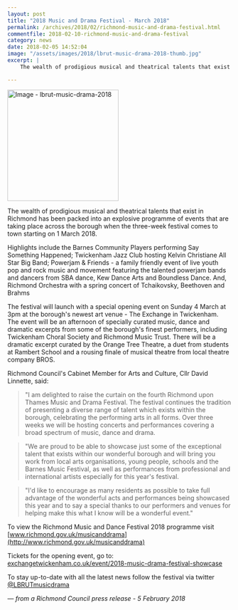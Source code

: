 ```yaml
---
layout: post
title: "2018 Music and Drama Festival - March 2018"
permalink: /archives/2018/02/richmond-music-and-drama-festival.html
commentfile: 2018-02-10-richmond-music-and-drama-festival
category: news
date: 2018-02-05 14:52:04
image: "/assets/images/2018/lbrut-music-drama-2018-thumb.jpg"
excerpt: |
    The wealth of prodigious musical and theatrical talents that exist in Richmond has been packed into an explosive programme of events that are taking place across the borough when the three-week festival comes to town starting on 1 March 2018.

---
```


<a href="/assets/images/2018/lbrut-music-drama-2018.jpg" title="Click for a larger image"><img src="/assets/images/2018/lbrut-music-drama-2018-thumb.jpg" width="250" alt="Image - lbrut-music-drama-2018"  class="photo right"/></a>

The wealth of prodigious musical and theatrical talents that exist in Richmond has been packed into an explosive programme of events that are taking place across the borough when the three-week festival comes to town starting on 1 March 2018.

Highlights include the Barnes Community Players performing Say Something Happened; Twickenham Jazz Club hosting Kelvin Christiane All Star Big Band;   Powerjam & Friends - a family friendly event of live youth pop and rock music and movement featuring the talented powerjam bands and dancers from SBA dance, Kew Dance Arts and Boundless Dance. And, Richmond Orchestra with a spring concert of Tchaikovsky, Beethoven and Brahms

The festival will launch with a special opening event on Sunday 4 March at 3pm at the borough's newest art venue - The Exchange in Twickenham. The event will be an afternoon of specially curated music, dance and dramatic excerpts from some of the borough's finest performers, including Twickenham Choral Society and Richmond Music Trust. There will be a dramatic excerpt curated by the Orange Tree Theatre, a duet from students at Rambert School and a rousing finale of musical theatre from local theatre company BROS.

Richmond Council's Cabinet Member for Arts and Culture, Cllr David Linnette, said:

> "I am delighted to raise the curtain on the fourth Richmond upon Thames Music and Drama Festival. The festival continues the tradition of presenting a diverse range of talent which exists within the borough, celebrating the performing arts in all forms. Over three weeks we will be hosting concerts and performances covering a broad spectrum of music, dance and drama.

> "We are proud to be able to showcase just some of the exceptional talent that exists within our wonderful borough and will bring you work from local arts organisations, young people, schools and the Barnes Music Festival, as well as performances from professional and international artists especially for this year's festival.

> "I'd like to encourage as many residents as possible to take full advantage of the wonderful acts and performances being showcased this year and to say a special thanks to our performers and venues for helping make this what I know will be a wonderful event."


To view the Richmond Music and Dance Festival 2018 programme visit [www.richmond.gov.uk/musicanddrama](http://www.richmond.gov.uk/musicanddrama)

Tickets for the opening event, go to: [exchangetwickenham.co.uk/event/2018-music-drama-festival-showcase](http://exchangetwickenham.co.uk/event/2018-music-drama-festival-showcase/)

To stay up-to-date with all the latest news follow the festival via twitter [@LBRUTmusicdrama]([http://www.twitter.com/LBRUTmusicdrama)

<cite>&mdash; from a Richmond Council press release - 5 February 2018</cite>

